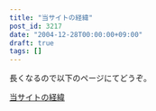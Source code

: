 ```yaml
---
title: "当サイトの経緯"
post_id: 3217
date: "2004-12-28T00:00:00+09:00"
draft: true
tags: []
---
```



長くなるので以下のページにてどうぞ。

[当サイトの経緯](https://danmaq.com/category/archives)
